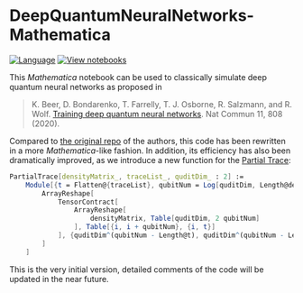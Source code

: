 # DeepQuantumNeuralNetworks-Mathematica

[![Language](https://img.shields.io/static/v1?label=Wolfram&labelColor=gray&message=Mathematica&color=d21c00&logo=wolfram-language&logoColor=white)](https://www.wolfram.com/mathematica/)
[![View notebooks](https://wolfr.am/HAAhzkRq)](https://wolfr.am/T3TVfBEh)

This *Mathematica* notebook can be used to classically simulate deep quantum neural networks as proposed in 
> K. Beer, D. Bondarenko, T. Farrelly, T. J. Osborne, R. Salzmann, and R. Wolf. [Training deep quantum neural networks](https://doi.org/10.1038/s41467-020-14454-2). Nat Commun 11, 808 (2020). 

Compared to [the original repo](https://github.com/qigitphannover/DeepQuantumNeuralNetworks) of the authors, this code has been rewritten in a more *Mathematica*-like fashion. In addition, its efficiency has also been dramatically improved, as we introduce a new function for the [Partial Trace](https://en.wikipedia.org/wiki/Partial_trace):

```mathematica
PartialTrace[densityMatrix_, traceList_, quditDim_ : 2] := 
    Module[{t = Flatten@{traceList}, qubitNum = Log[quditDim, Length@densityMatrix]}, 
        ArrayReshape[
            TensorContract[
                ArrayReshape[
                    densityMatrix, Table[quditDim, 2 qubitNum]
                ], Table[{i, i + qubitNum}, {i, t}]
            ], {quditDim^(qubitNum - Length@t), quditDim^(qubitNum - Length@t)}
        ]
    ]
```

This is the very initial version, detailed comments of the code will be updated in the near future.